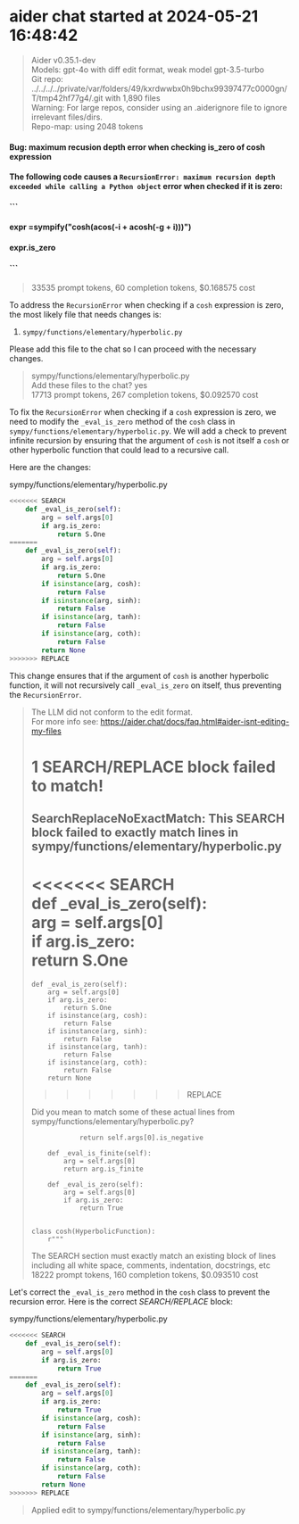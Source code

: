 
# aider chat started at 2024-05-21 16:48:42

> Aider v0.35.1-dev  
> Models: gpt-4o with diff edit format, weak model gpt-3.5-turbo  
> Git repo: ../../../../private/var/folders/49/kxrdwwbx0h9bchx99397477c0000gn/T/tmp42hf77g4/.git with 1,890 files  
> Warning: For large repos, consider using an .aiderignore file to ignore irrelevant files/dirs.  
> Repo-map: using 2048 tokens  

#### Bug: maximum recusion depth error when checking is_zero of cosh expression  
#### The following code causes a `RecursionError: maximum recursion depth exceeded while calling a Python object` error when checked if it is zero:  
#### ```  
#### expr =sympify("cosh(acos(-i + acosh(-g + i)))")  
#### expr.is_zero  
#### ```  
> 33535 prompt tokens, 60 completion tokens, $0.168575 cost  

To address the `RecursionError` when checking if a `cosh` expression is zero, the most likely file that needs changes is:

1. `sympy/functions/elementary/hyperbolic.py`

Please add this file to the chat so I can proceed with the necessary changes.

> sympy/functions/elementary/hyperbolic.py  
> Add these files to the chat? yes  
> 17713 prompt tokens, 267 completion tokens, $0.092570 cost  

To fix the `RecursionError` when checking if a `cosh` expression is zero, we need to modify the `_eval_is_zero` method of the `cosh` class in `sympy/functions/elementary/hyperbolic.py`. We will add a check to prevent infinite recursion by ensuring that the argument of `cosh` is not itself a `cosh` or other hyperbolic function that could lead to a recursive call.

Here are the changes:

sympy/functions/elementary/hyperbolic.py
```python
<<<<<<< SEARCH
    def _eval_is_zero(self):
        arg = self.args[0]
        if arg.is_zero:
            return S.One
=======
    def _eval_is_zero(self):
        arg = self.args[0]
        if arg.is_zero:
            return S.One
        if isinstance(arg, cosh):
            return False
        if isinstance(arg, sinh):
            return False
        if isinstance(arg, tanh):
            return False
        if isinstance(arg, coth):
            return False
        return None
>>>>>>> REPLACE
```

This change ensures that if the argument of `cosh` is another hyperbolic function, it will not recursively call `_eval_is_zero` on itself, thus preventing the `RecursionError`.

> The LLM did not conform to the edit format.  
> For more info see: https://aider.chat/docs/faq.html#aider-isnt-editing-my-files  
> # 1 SEARCH/REPLACE block failed to match!  
>   
> ## SearchReplaceNoExactMatch: This SEARCH block failed to exactly match lines in sympy/functions/elementary/hyperbolic.py  
> <<<<<<< SEARCH  
>     def _eval_is_zero(self):  
>         arg = self.args[0]  
>         if arg.is_zero:  
>             return S.One  
> =======  
>     def _eval_is_zero(self):  
>         arg = self.args[0]  
>         if arg.is_zero:  
>             return S.One  
>         if isinstance(arg, cosh):  
>             return False  
>         if isinstance(arg, sinh):  
>             return False  
>         if isinstance(arg, tanh):  
>             return False  
>         if isinstance(arg, coth):  
>             return False  
>         return None  
> >>>>>>> REPLACE  
>   
> Did you mean to match some of these actual lines from sympy/functions/elementary/hyperbolic.py?  
>   
> ```  
>             return self.args[0].is_negative  
>   
>     def _eval_is_finite(self):  
>         arg = self.args[0]  
>         return arg.is_finite  
>   
>     def _eval_is_zero(self):  
>         arg = self.args[0]  
>         if arg.is_zero:  
>             return True  
>   
>   
> class cosh(HyperbolicFunction):  
>     r"""  
> ```  
>   
> The SEARCH section must exactly match an existing block of lines including all white space, comments, indentation, docstrings, etc  
> 18222 prompt tokens, 160 completion tokens, $0.093510 cost  

Let's correct the `_eval_is_zero` method in the `cosh` class to prevent the recursion error. Here is the correct *SEARCH/REPLACE* block:

sympy/functions/elementary/hyperbolic.py
```python
<<<<<<< SEARCH
    def _eval_is_zero(self):
        arg = self.args[0]
        if arg.is_zero:
            return True
=======
    def _eval_is_zero(self):
        arg = self.args[0]
        if arg.is_zero:
            return True
        if isinstance(arg, cosh):
            return False
        if isinstance(arg, sinh):
            return False
        if isinstance(arg, tanh):
            return False
        if isinstance(arg, coth):
            return False
        return None
>>>>>>> REPLACE
```

> Applied edit to sympy/functions/elementary/hyperbolic.py  
